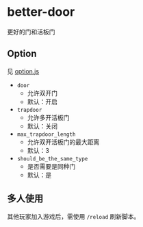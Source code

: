 # better-door

更好的门和活板门

## Option

见 [option.js](./option.js)

- `door`
    - 允许双开门
    - 默认：开启
- `trapdoor`
    - 允许多开活板门
    - 默认：关闭
- `max_trapdoor_length`
    - 允许双开活板门的最大距离
    - 默认：3
- `should_be_the_same_type`
    - 是否需要是同种门
    - 默认：是

## 多人使用

其他玩家加入游戏后，需使用 `/reload` 刷新脚本。
